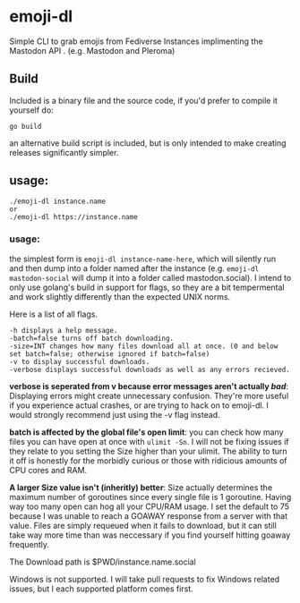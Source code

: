 # emoji-dl
Simple CLI to grab emojis from Fediverse Instances implimenting the Mastodon API
. (e.g. Mastodon and Pleroma)

## Build

Included is a binary file and the source code, if you'd prefer to compile it yourself do:

```
go build
```

an alternative build script is included, but is only intended to make creating releases significantly simpler.

## usage:
```
./emoji-dl instance.name
or
./emoji-dl https://instance.name
```

### usage:
the simplest form is `emoji-dl instance-name-here`, which will silently run and then dump into a folder named after the instance (e.g. `emoji-dl mastodon-social` will dump it into a folder called mastodon.social). I intend to only use golang's build in support for flags, so they are a bit tempermental and work slightly differently than the expected UNIX norms.

Here is a list of all flags.
```
-h displays a help message.
-batch=false turns off batch downloading.
-size=INT changes how many files download all at once. (0 and below set batch=false; otherwise ignored if batch=false)
-v to display successful downloads.
-verbose displays successful downloads as well as any errors recieved.
```

**verbose is seperated from v because error messages aren't actually *bad***: Displaying errors might create unnecessary confusion. They're more useful if you experience actual crashes, or are trying to hack on to emoji-dl. I would strongly recommend just using the -v flag instead.

**batch is affected by the global file's open limit**: you can check how many files you can have open at once with `ulimit -Sn`. I will not be fixing issues if they relate to you setting the Size higher than your ulimit. The ability to turn it off is honestly for the morbidly curious or those with ridicious amounts of CPU cores and RAM.

**A larger Size value isn't (inheritly) better**: Size actually determines the maximum number of goroutines since every single file is 1 goroutine. Having way too many open can hog all your CPU/RAM usage. I set the default to 75 because I was unable to reach a GOAWAY response from a server with that value. Files are simply requeued when it fails to download, but it can still take way more time than was neccessary if you find yourself hitting goaway frequently.

The Download path is $PWD/instance.name.social

Windows is not supported. I will take pull requests to fix Windows related issues, but I each supported platform comes first.
